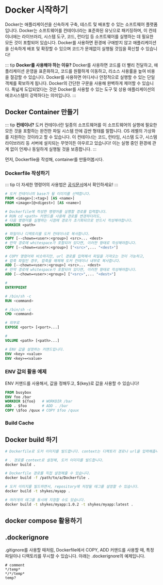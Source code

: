 # Docker 시작하기

Docker는 애플리케이션을 신속하게 구축, 테스트 및 배포할 수 있는 소프트웨어 플랫폼입니다. Docker는 소프트웨어를 컨테이너라는 표준화된 유닛으로 패키징하며, 이 컨테이너에는 라이브러리, 시스템 도구, 코드, 런타임 등 소프트웨어를 실행하는 데 필요한 모든 것이 포함되어 있습니다. Docker를 사용하면 환경에 구애받지 않고 애플리케이션을 신속하게 배포 및 확장할 수 있으며 코드가 문제없이 실행될 것임을 확신할 수 있습니다!

::: tip
**Docker를 사용해야 하는 이유?**
Docker를 사용하면 코드를 더 빨리 전달하고, 애플리케이션 운영을 표준화하고, 코드를 원활하게 이동하고, 리소스 사용률을 높여 비용을 절감할 수 있습니다. Docker를 사용하면 어디서나 안정적으로 실행할 수 있는 단일 객체를 확보하게 됩니다. Docker의 간단한 구문을 사용해 완벽하게 제어할 수 있습니다. 폭넓게 도입되었다는 것은 Docker를 사용할 수 있는 도구 및 상용 애플리케이션의 에코시스템이 강력하다는 의미입니다.
:::

## Docker Container 만들기

::: tip
**컨테이너?**
도커 컨테이너란 일종의 소프트웨어를 이 소프트웨어의 실행에 필요한 모든 것을 포함하는 완전한 파일 시스템 안에 감싼 형태를 말합니다. OS 레벨의 가상화를 지원하는 것이라고 할 수 있습니다. 이 컨테이너는 코드, 런타임, 시스템 도구, 시스템 라이브러리 등 서버에 설치되는 무엇이든 아우르고 있습니다! 이는 실행 중인 환경에 관계 없이 언제나 동일하게 실행될 것을 보증합니다.
:::

먼저, Dockerfile을 작성해, container를 만들어봅시다.

### Dockerfile 작성하기

::: tip
더 자세한 명령어의 사용법은 [공식문서](https://docs.docker.com/engine/reference/builder/)에서 확인하세요!
:::

```Dockerfile
# 도커 컨테이너의 base가 될 이미지를 선택합니다.
FROM <image>[:<tag>] [AS <name>]
FROM <image>[@<digest>] [AS <name>]

# Dockerfile에 작성한 명령어를 실행할 경로를 입력합니다.
# RUN cd <path> 커맨드를 사용해 경로를 변경하더라도,
# 다음 명령어를 실행하는 시점에 경로가 초기화되므로 반드시 작성해야합니다.
WORKDIR <path>

# 파일이나 디렉토리를 도커 컨테이너로 복사합니다.
COPY [--chown=<user>:<group>] <src>... <dest>
# 만약 경로에 whitespace가 포함되어 있다면, 이러한 형태로 작성해야합니다.
COPY [--chown=<user>:<group>] ["<src>",... "<dest>"]

# COPY 명령어와 비슷하지만, url 경로를 입력해서 파일을 가져오는 것이 가능하고,
# 압축 파일인 경우, 압축을 해제해 도커 컨테이너 내부로 복사합니다.
ADD [--chown=<user>:<group>] <src>... <dest>
# 만약 경로에 whitespace가 포함되어 있다면, 이러한 형태로 작성해야합니다.
ADD [--chown=<user>:<group>] ["<src>",... "<dest>"]

#
ENTRYPOINT

# /bin/sh -c
RUN <command>

# /bin/sh -c
CMD <command>

# 외부로
EXPOSE <port> [<port>...]

#
VOLUME <path> [<path>...]

# ENV 값을 설정하는 커맨드입니다.
ENV <key> <value>
ENV <key>=<value>
```

### ENV 값의 활용 예제

ENV 커맨드를 사용해서, 값을 정해두고, ${key}로 값을 사용할 수 있습니다!

```Dockerfile
FROM busybox
ENV foo /bar
WORKDIR ${foo}   # WORKDIR /bar
ADD . $foo       # ADD . /bar
COPY \$foo /quux # COPY $foo /quux
```

### Build Cache

## Docker build 하기

```bash
# Dockerfile로 도커 이미지를 빌드합니다. context는 디렉토리 경로나 url을 입력해줍니다.

# . 경로를 context로 설정해, 도커 이미지를 빌드합니다.
docker build .

# Dockerfile 경로를 직접 설정해줄 수 있습니다.
docker build -f /path/to/a/Dockerfile .

# 도커 이미지를 빌드하면서, repository에 저장될 태그를 설정할 수 있습니다.
docker build -t shykes/myapp .

# 여러개의 태그를 동시에 지정할 수도 있습니다.
docker build -t shykes/myapp:1.0.2 -t shykes/myapp:latest .
```

## docker compose 활용하기

## .dockerignore

.gitignore를 사용할 때처럼, Dockerfile에서 COPY, ADD 커맨드를 사용할 때, 특정 파일이나 디렉토리를 무시할 수 있습니다. 아래는 .dockerignore의 예제입니다.

```.dockerignore
# comment
*/temp*
*/*/temp*
temp?
```

